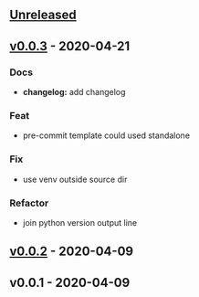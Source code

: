<a name="unreleased"></a>
## [Unreleased]


<a name="v0.0.3"></a>
## [v0.0.3] - 2020-04-21
### Docs
- **changelog:** add changelog

### Feat
- pre-commit template could used standalone

### Fix
- use venv outside source dir

### Refactor
- join python version output line


<a name="v0.0.2"></a>
## [v0.0.2] - 2020-04-09

<a name="v0.0.1"></a>
## v0.0.1 - 2020-04-09

[Unreleased]: https://github.com/Trim21/azure-pipeline-templates/compare/v0.0.3...HEAD
[v0.0.3]: https://github.com/Trim21/azure-pipeline-templates/compare/v0.0.2...v0.0.3
[v0.0.2]: https://github.com/Trim21/azure-pipeline-templates/compare/v0.0.1...v0.0.2
